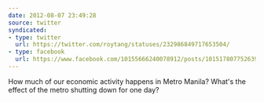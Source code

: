 ```yaml
---
date: 2012-08-07 23:49:28
source: twitter
syndicated:
- type: twitter
  url: https://twitter.com/roytang/statuses/232986849717653504/
- type: facebook
  url: https://www.facebook.com/10155666240078912/posts/10151780775263912
---
```


How much of our economic activity happens in Metro Manila? What's the effect of the metro shutting down for one day?